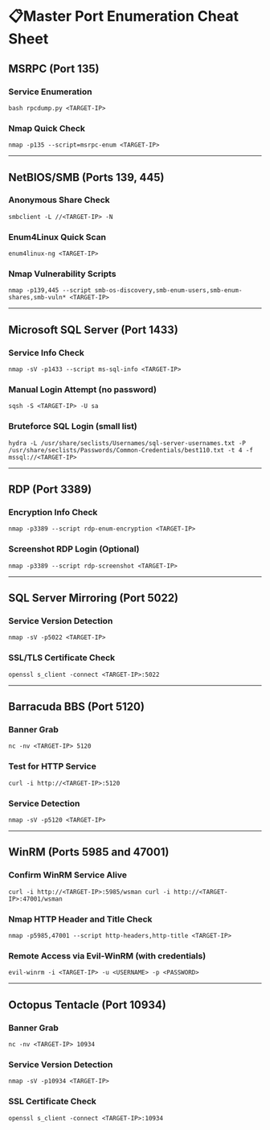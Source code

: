 # 📋Master Port Enumeration Cheat Sheet
## MSRPC (Port 135)  
### Service Enumeration 
`bash rpcdump.py <TARGET-IP>`
### Nmap Quick Check
`nmap -p135 --script=msrpc-enum <TARGET-IP>`

---
## NetBIOS/SMB (Ports 139, 445)
### Anonymous Share Check
`smbclient -L //<TARGET-IP> -N`
### Enum4Linux Quick Scan
`enum4linux-ng <TARGET-IP>`
### Nmap Vulnerability Scripts
`nmap -p139,445 --script smb-os-discovery,smb-enum-users,smb-enum-shares,smb-vuln* <TARGET-IP>`

---
## Microsoft SQL Server (Port 1433)
### Service Info Check
`nmap -sV -p1433 --script ms-sql-info <TARGET-IP>`
### Manual Login Attempt (no password)
`sqsh -S <TARGET-IP> -U sa`
### Bruteforce SQL Login (small list)
`hydra -L /usr/share/seclists/Usernames/sql-server-usernames.txt -P /usr/share/seclists/Passwords/Common-Credentials/best110.txt -t 4 -f mssql://<TARGET-IP>`

---
## RDP (Port 3389)
### Encryption Info Check
`nmap -p3389 --script rdp-enum-encryption <TARGET-IP>`
### Screenshot RDP Login (Optional)
`nmap -p3389 --script rdp-screenshot <TARGET-IP>`

---
## SQL Server Mirroring (Port 5022)
### Service Version Detection
`nmap -sV -p5022 <TARGET-IP>`
### SSL/TLS Certificate Check
`openssl s_client -connect <TARGET-IP>:5022`

---
## Barracuda BBS (Port 5120)
### Banner Grab
`nc -nv <TARGET-IP> 5120`
### Test for HTTP Service
`curl -i http://<TARGET-IP>:5120`
### Service Detection
`nmap -sV -p5120 <TARGET-IP>`

---
## WinRM (Ports 5985 and 47001)
### Confirm WinRM Service Alive
`curl -i http://<TARGET-IP>:5985/wsman curl -i http://<TARGET-IP>:47001/wsman`
### Nmap HTTP Header and Title Check
`nmap -p5985,47001 --script http-headers,http-title <TARGET-IP>`
### Remote Access via Evil-WinRM (with credentials)
`evil-winrm -i <TARGET-IP> -u <USERNAME> -p <PASSWORD>`

---
## Octopus Tentacle (Port 10934)
### Banner Grab
`nc -nv <TARGET-IP> 10934`
### Service Version Detection
`nmap -sV -p10934 <TARGET-IP>`
### SSL Certificate Check
`openssl s_client -connect <TARGET-IP>:10934`